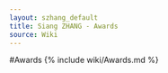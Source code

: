 ```yaml
---
layout: szhang_default 
title: Siang ZHANG - Awards
source: Wiki
---
```


#Awards
{% include wiki/Awards.md %}